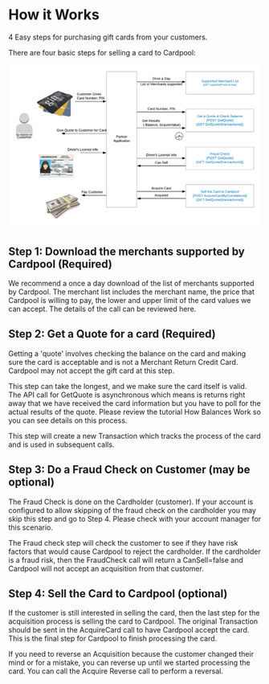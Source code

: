 # How it Works
4 Easy steps for purchasing gift cards from your customers.

There are four basic steps for selling a card to Cardpool:

![exchange](images/d6ed50b-Activity_Diagram_for_Exchange_API.png)

## Step 1: Download the merchants supported by Cardpool (Required)

We recommend a once a day download of the list of merchants supported by Cardpool. The merchant list includes the merchant name, the price that Cardpool is willing to pay, the lower and upper limit of the card values we can accept. The details of the call can be reviewed here.

## Step 2: Get a Quote for a card (Required)
Getting a 'quote' involves checking the balance on the card and making sure the card is acceptable and is not a Merchant Return Credit Card. Cardpool may not accept the gift card at this step.

This step can take the longest, and we make sure the card itself is valid. The API call for GetQuote is asynchronous which means is returns right away that we have received the card information but you have to poll for the actual results of the quote. Please review the tutorial How Balances Work so you can see details on this process.

This step will create a new Transaction which tracks the process of the card and is used in subsequent calls.

## Step 3: Do a Fraud Check on Customer (may be optional)

The Fraud Check is done on the Cardholder (customer). If your account is configured to allow skipping of the fraud check on the cardholder you may skip this step and go to Step 4. Please check with your account manager for this scenario.

The Fraud check step will check the customer to see if they have risk factors that would cause Cardpool to reject the cardholder. If the cardholder is a fraud risk, then the FraudCheck call will return a CanSell=false and Cardpool will not accept an acquisition from that customer.

## Step 4: Sell the Card to Cardpool (optional)
If the customer is still interested in selling the card, then the last step for the acquisition process is selling the card to Cardpool. The original Transaction should be sent in the AcquireCard call to have Cardpool accept the card. This is the final step for Cardpool to finish processing the card.

If you need to reverse an Acquisition because the customer changed their mind or for a mistake, you can reverse up until we started processing the card. You can call the Acquire Reverse call to perform a reversal.